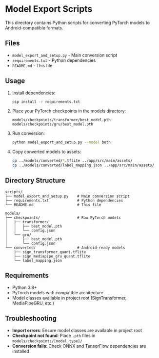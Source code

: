 # Model Export Scripts

This directory contains Python scripts for converting PyTorch models to Android-compatible formats.

## Files

- `model_export_and_setup.py` - Main conversion script
- `requirements.txt` - Python dependencies
- `README.md` - This file

## Usage

1. Install dependencies:

   ```bash
   pip install -r requirements.txt
   ```

2. Place your PyTorch checkpoints in the models directory:

   ```
   models/checkpoints/transformer/best_model.pth
   models/checkpoints/gru/best_model.pth
   ```

3. Run conversion:

   ```bash
   python model_export_and_setup.py --model both
   ```

4. Copy converted models to assets:
   ```bash
   cp ../models/converted/*.tflite ../app/src/main/assets/
   cp ../models/converted/label_mapping.json ../app/src/main/assets/
   ```

## Directory Structure

```
scripts/
├── model_export_and_setup.py    # Main conversion script
├── requirements.txt             # Python dependencies
└── README.md                    # This file

models/
├── checkpoints/                 # Raw PyTorch models
│   ├── transformer/
│   │   ├── best_model.pth
│   │   └── config.json
│   └── gru/
│       ├── best_model.pth
│       └── config.json
└── converted/                   # Android-ready models
    ├── sign_transformer_quant.tflite
    ├── sign_mediapipe_gru_quant.tflite
    └── label_mapping.json
```

## Requirements

- Python 3.8+
- PyTorch models with compatible architecture
- Model classes available in project root (SignTransformer, MediaPipeGRU, etc.)

## Troubleshooting

- **Import errors**: Ensure model classes are available in project root
- **Checkpoint not found**: Place `.pth` files in `models/checkpoints/[model_type]/`
- **Conversion fails**: Check ONNX and TensorFlow dependencies are installed
